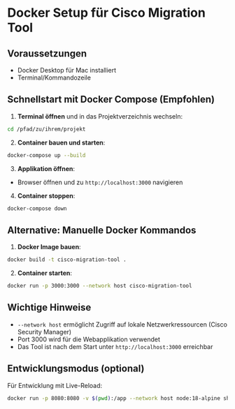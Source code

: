 # Docker Setup für Cisco Migration Tool

## Voraussetzungen
- Docker Desktop für Mac installiert
- Terminal/Kommandozeile

## Schnellstart mit Docker Compose (Empfohlen)

1. **Terminal öffnen** und in das Projektverzeichnis wechseln:
```bash
cd /pfad/zu/ihrem/projekt
```

2. **Container bauen und starten**:
```bash
docker-compose up --build
```

3. **Applikation öffnen**:
- Browser öffnen und zu `http://localhost:3000` navigieren

4. **Container stoppen**:
```bash
docker-compose down
```

## Alternative: Manuelle Docker Kommandos

1. **Docker Image bauen**:
```bash
docker build -t cisco-migration-tool .
```

2. **Container starten**:
```bash
docker run -p 3000:3000 --network host cisco-migration-tool
```

## Wichtige Hinweise

- `--network host` ermöglicht Zugriff auf lokale Netzwerkressourcen (Cisco Security Manager)
- Port 3000 wird für die Webapplikation verwendet
- Das Tool ist nach dem Start unter `http://localhost:3000` erreichbar

## Entwicklungsmodus (optional)

Für Entwicklung mit Live-Reload:
```bash
docker run -p 8080:8080 -v $(pwd):/app --network host node:18-alpine sh -c "cd /app && npm install && npm run dev -- --host"
```